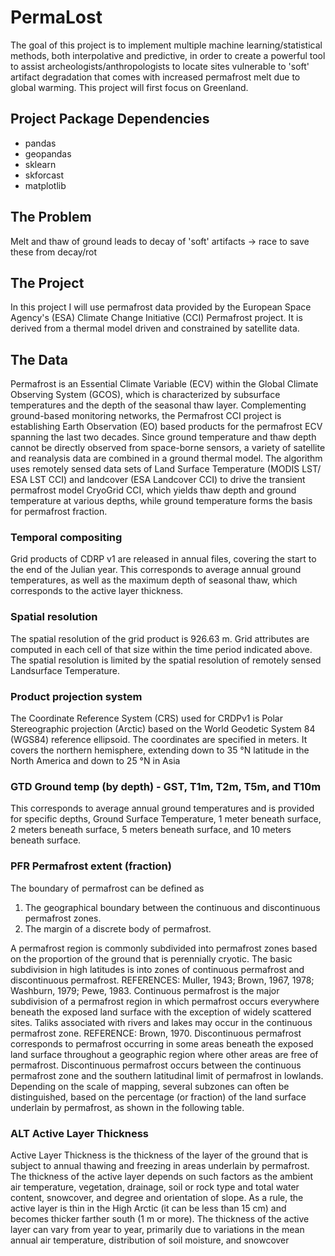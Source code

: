 # PermaLost
The goal of this project is to implement multiple machine learning/statistical methods, both interpolative and predictive, in order to create a powerful tool to assist archeologists/anthropologists to locate sites vulnerable to 'soft' artifact degradation that comes with increased permafrost melt due to global warming. This project will first focus on Greenland.

## Project Package Dependencies  
- pandas 
- geopandas 
- sklearn
- skforcast
- matplotlib

## The Problem

Melt and thaw of ground leads to decay of 'soft' artifacts -> race to save these from decay/rot

## The Project

In this project I will use permafrost data provided by the European Space Agency's (ESA) Climate Change Initiative (CCI) Permafrost project. It is derived from a thermal model driven and constrained by satellite data.

## The Data
Permafrost is an Essential Climate Variable (ECV) within the Global Climate Observing System (GCOS), which is characterized by subsurface temperatures and the depth of the seasonal thaw layer. Complementing ground-based monitoring networks, the Permafrost CCI project is establishing Earth Observation (EO) based products for the permafrost ECV spanning the last two decades. Since ground temperature and thaw depth cannot be directly observed from space-borne sensors, a variety of satellite and reanalysis data are combined in a ground thermal model. The algorithm uses remotely sensed data sets of Land Surface Temperature (MODIS LST/ ESA LST CCI) and landcover (ESA Landcover CCI) to drive the transient permafrost model CryoGrid CCI, which yields thaw depth and ground temperature at various depths, while ground temperature forms the basis for permafrost fraction.

### Temporal compositing
Grid products of CDRP v1 are released in annual files, covering the start to the end of the Julian year. This corresponds to average annual ground temperatures, as well as the maximum depth of seasonal thaw, which corresponds to the active layer thickness.
### Spatial resolution
The spatial resolution of the grid product is 926.63 m. Grid attributes are computed in each cell of that size within the time period indicated above. The spatial resolution is limited by the spatial resolution of
remotely sensed Landsurface Temperature.
### Product projection system
The Coordinate Reference System (CRS) used for CRDPv1 is Polar Stereographic projection (Arctic) based on the World Geodetic System 84 (WGS84) reference ellipsoid. The coordinates are specified in meters. It covers the northern hemisphere, extending down to 35 °N latitude in the North America and down to 25 °N in Asia

### **GTD** Ground temp (by depth) - **GST**, **T1m**, **T2m**, **T5m**, and **T10m**
This corresponds to average annual ground temperatures and is provided for specific depths,
Ground Surface Temperature, 1 meter beneath surface, 2 meters beneath surface, 5 meters beneath surface, and 10 meters beneath surface.

### **PFR** Permafrost extent (fraction)
The boundary of permafrost can be defined as
1. The geographical boundary between the continuous and discontinuous permafrost zones.
2. The margin of a discrete body of permafrost.

A permafrost region is commonly subdivided into permafrost zones based on the proportion of the ground that is perennially cryotic. The basic subdivision in high latitudes is into zones of continuous permafrost and discontinuous permafrost. REFERENCES: Muller, 1943; Brown, 1967, 1978; Washburn, 1979; Pewe, 1983. Continuous permafrost is the major subdivision of a permafrost region in which permafrost occurs everywhere beneath the exposed land surface with the exception of widely scattered sites. Taliks associated with rivers and lakes may occur in the continuous permafrost zone. REFERENCE: Brown, 1970. Discontinuous permafrost corresponds to permafrost occurring in some areas beneath the exposed land
surface throughout a geographic region where other areas are free of permafrost. Discontinuous permafrost occurs between the continuous permafrost zone and the southern latitudinal limit of permafrost in lowlands. Depending on the scale of mapping, several subzones can often be
distinguished, based on the percentage (or fraction) of the land surface underlain by permafrost, as shown in the following table.

### **ALT** Active Layer Thickness
Active Layer Thickness is the thickness of the layer of the ground that is subject to annual thawing and freezing in areas underlain by permafrost. The thickness of the active layer depends on such factors as the ambient air temperature, vegetation, drainage, soil or rock type and total water content, snowcover, and degree and orientation of slope. As a rule, the active layer is thin in the High Arctic (it can be less than 15 cm) and becomes thicker farther south (1 m or more).
The thickness of the active layer can vary from year to year, primarily due to variations in the mean annual air temperature, distribution of soil moisture, and snowcover

